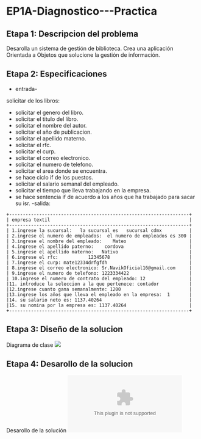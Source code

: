 # EP1A-Diagnostico---Practica

## Etapa 1: Descripcion del problema
Desarolla un sistema de gestión de biblioteca. Crea una aplicación Orientada a Objetos que solucione la gestión de información.

## Etapa 2: Especificaciones
* entrada-

solicitar de los libros:
* solicitar el genero del libro.
* solicitar el titulo del libro.
* solicitar el nombre del autor.
* solicitar el año de publicacion.
* solicitar el apellido materno.
* solicitar el rfc.
* solicitar el curp.
* solicitar el correo electronico.
* solicitar el numero de telefono.
* solicitar el area donde se encuentra.
* se hace ciclo if de los puestos.
* solicitar el salario semanal del empleado.
* solicitar el tiempo que lleva trabajando en la empresa.
* se hace sentencia if de acuerdo a los años que ha trabajado para sacar su isr.
-salida:


~~~~~
+------------------------------------------------------------------+
| empresa textil                                                   |
+------------------------------------------------------------------+
| 1.ingrese la sucursal:   la sucursal es   sucursal cdmx          |
| 2.ingrese el numero de empleados:  el numero de empleados es 300 |
| 3.ingrese el nombre del empleado:    Mateo                       |
| 4.ingrese el apellido paterno:    cordova                        |
| 5.ingrese el apellido materno:   Nativo                          |
| 6.ingrese el rfc:           12345678                             |
| 7.ingrese el curp: mate12334drfgfdh                              |
| 8.ingrese el correo electronico: Sr.NavikOficial16@gmail.com     |
| 9.ingrese el numero de telefono: 1223334422                      |
| 10.ingrese el numero de contrato del empleado: 12                |
|11. introduce la seleccion a la que pertenece: contador           |
|12.ingrese cuanto gana semanalmente: 1200                         |
|13.ingrese los años que lleva el empleado en la empresa:  1       |
|14. su salario neto es: 1137.40264                                |
|15. su nomina por la empresa es: 1137.40264                       |
+------------------------------------------------------------------+
~~~~~~~~
## Etapa 3: Diseño de la solucion
Diagrama de clase
![](https://github.com/Matshota16/T3A1-Ejercicio-01/blob/main/T3A1.png)

## Etapa 4: Desarollo de la solucion
Desarollo de la solución 
![](https://github.com/Matshota16/T3A1-Ejercicio-01/blob/f817c38d90a20687fe65021d87631cfc8f5b3ffd/T3A1.zip)
